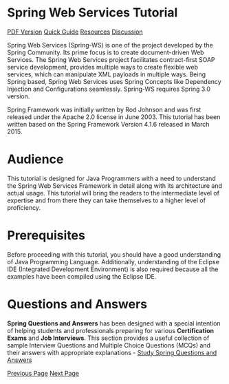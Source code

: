 # Spring Web Services Tutorial
[PDF Version](../springws/springws_pdf_version.md)
[Quick Guide](../springws/springws_quick_guide.md)
[Resources](../springws/springws_useful_resources.md)
[Discussion](../springws/springws_discussion.md)

Spring Web Services (Spring-WS) is one of the project developed by the Spring Community. Its prime focus is to create document-driven Web Services. The Spring Web Services project facilitates contract-first SOAP service development, provides multiple ways to create flexible web services, which can manipulate XML payloads in multiple ways. Being Spring based, Spring Web Services uses Spring Concepts like Dependency Injection and Configurations seamlessly. Spring-WS requires Spring 3.0 version.

Spring Framework was initially written by Rod Johnson and was first released under the Apache 2.0 license in June 2003. This tutorial has been written based on the Spring Framework Version 4.1.6 released in March 2015.

# Audience
This tutorial is designed for Java Programmers with a need to understand the Spring Web Services Framework in detail along with its architecture and actual usage. This tutorial will bring the readers to the intermediate level of expertise and from there they can take themselves to a higher level of proficiency.

# Prerequisites
Before proceeding with this tutorial, you should have a good understanding of Java Programming Language. Additionally, understanding of the Eclipse IDE (Integrated Development Environment) is also required because all the examples have been compiled using the Eclipse IDE.

# Questions and Answers
**Spring Questions and Answers** has been designed with a special intention of helping students and professionals preparing for various **Certification Exams** and **Job Interviews**. This section provides a useful collection of sample Interview Questions and Multiple Choice Questions (MCQs) and their answers with appropriate explanations - [Study Spring Questions and Answers](/spring/spring_questions_answers.htm) 


[Previous Page](../springws/index.md) [Next Page](../springws/springws_overview.md) 
